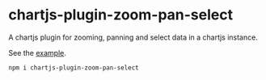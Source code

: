# chartjs-plugin-zoom-pan-select
A chartjs plugin for zooming, panning and select data in a chartjs instance.

See the [example](https://jjppof.github.io/chartjs-plugin-zoom-pan-select/example/index).

```
npm i chartjs-plugin-zoom-pan-select
```
